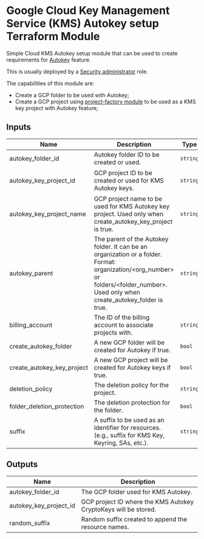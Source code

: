 # Google Cloud Key Management Service (KMS) Autokey setup Terraform Module

Simple Cloud KMS Autokey setup module that can be used to create requirements for [Autokey](https://cloud.google.com/kms/docs/autokey-overview) feature.

This is usually deployed by a [Security administrator](https://cloud.google.com/kms/docs/autokey-overview#how-autokey-works) role.

The capabilities of this module are:

- Create a GCP folder to be used with Autokey;
- Create a GCP project using [project-factory module](https://github.com/terraform-google-modules/terraform-google-project-factory) to be used as a KMS key project with Autokey feature;

<!-- BEGINNING OF PRE-COMMIT-TERRAFORM DOCS HOOK -->
## Inputs

| Name | Description | Type | Default | Required |
|------|-------------|------|---------|:--------:|
| autokey\_folder\_id | Autokey folder ID to be created or used. | `string` | `"folder-autokey"` | no |
| autokey\_key\_project\_id | GCP project ID to be created or used for KMS Autokey keys. | `string` | `"autokey-key-project-id"` | no |
| autokey\_key\_project\_name | GCP project name to be used for KMS Autokey key project. Used only when create\_autokey\_key\_project is true. | `string` | `"autokey-key-project-name"` | no |
| autokey\_parent | The parent of the Autokey folder. It can be an organization or a folder. Format: organization/<org\_number> or folders/<folder\_number>. Used only when create\_autokey\_folder is true. | `string` | `""` | no |
| billing\_account | The ID of the billing account to associate projects with. | `string` | n/a | yes |
| create\_autokey\_folder | A new GCP folder will be created for Autokey if true. | `bool` | `true` | no |
| create\_autokey\_key\_project | A new GCP project will be created for Autokey keys if true. | `bool` | `true` | no |
| deletion\_policy | The deletion policy for the project. | `string` | `"DELETE"` | no |
| folder\_deletion\_protection | The deletion protection for the folder. | `bool` | `false` | no |
| suffix | A suffix to be used as an identifier for resources. (e.g., suffix for KMS Key, Keyring, SAs, etc.). | `string` | `""` | no |

## Outputs

| Name | Description |
|------|-------------|
| autokey\_folder\_id | The GCP folder used for KMS Autokey. |
| autokey\_key\_project\_id | GCP project ID where the KMS Autokey CryptoKeys will be stored. |
| random\_suffix | Random suffix created to append the resource names. |

<!-- END OF PRE-COMMIT-TERRAFORM DOCS HOOK -->
